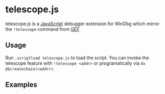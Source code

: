 # telescope.js

telescope.js is a [JavaScript](https://docs.microsoft.com/en-us/windows-hardware/drivers/debugger/javascript-debugger-scripting) debugger extension  for WinDbg which mirror the `!telescope` command from [GEF](https://github.com/hugsy/gef).

## Usage
Run `.scriptload telescope.js` to load the script. You can invoke the telescope feature with `!telescope <addr>` or programatically via `dx @$createchain(<addr>)`.

## Examples
